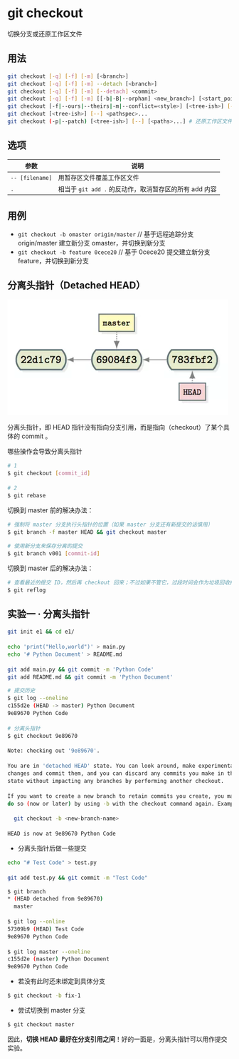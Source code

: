 # git checkout

切换分支或还原工作区文件

## 用法

```sh
git checkout [-q] [-f] [-m] [<branch>]
git checkout [-q] [-f] [-m] --detach [<branch>]
git checkout [-q] [-f] [-m] [--detach] <commit>
git checkout [-q] [-f] [-m] [[-b|-B|--orphan] <new_branch>] [<start_point>]
git checkout [-f|--ours|--theirs|-m|--conflict=<style>] [<tree-ish>] [--] <paths>...
git checkout [<tree-ish>] [--] <pathspec>...
git checkout (-p|--patch) [<tree-ish>] [--] [<paths>...] # 还原工作区文件
```

## 选项

| 参数            | 说明                                                   |
| --------------- | ------------------------------------------------------ |
| `-- [filename]` | 用暂存区文件覆盖工作区文件                             |
| `.`             | 相当于 `git add .` 的反动作，取消暂存区的所有 add 内容 |

## 用例

* `git checkout -b omaster origin/master` // 基于远程追踪分支 origin/master 建立新分支 omaster，并切换到新分支
* `git checkout -b feature 0cece20`      // 基于 0cece20 提交建立新分支 feature，并切换到新分支

## 分离头指针（Detached HEAD）

![分离头指针](.images/detached-head.png)

分离头指针，即 HEAD 指针没有指向分支引用，而是指向（checkout）了某个具体的 commit 。

哪些操作会导致分离头指针

```sh
# 1
$ git checkout [commit_id]

# 2
$ git rebase
```

切换到 master 前的解决办法：

```sh
# 强制将 master 分支执行头指针的位置（如果 master 分支还有新提交的话慎用）
$ git branch -f master HEAD && git checkout master
```

```sh
# 使用新分支来保存分离的提交
$ git branch v001 [commit-id]
```

切换到 master 后的解决办法：

```sh
# 查看最近的提交 ID，然后再 checkout 回来；不过如果不管它，过段时间会作为垃圾回收掉
$ git reflog
```

## 实验一 · 分离头指针

```sh
git init e1 && cd e1/

echo 'print("Hello,world")' > main.py
echo '# Python Document' > README.md

git add main.py && git commit -m 'Python Code'
git add README.md && git commit -m 'Python Document'
```

```sh
# 提交历史
$ git log --oneline
c155d2e (HEAD -> master) Python Document
9e89670 Python Code

# 分离头指针
$ git checkout 9e89670

Note: checking out '9e89670'.

You are in 'detached HEAD' state. You can look around, make experimental
changes and commit them, and you can discard any commits you make in this
state without impacting any branches by performing another checkout.

If you want to create a new branch to retain commits you create, you may
do so (now or later) by using -b with the checkout command again. Example:

  git checkout -b <new-branch-name>

HEAD is now at 9e89670 Python Code
```

* 分离头指针后做一些提交

```sh
echo "# Test Code" > test.py

git add test.py && git commit -m "Test Code"
```

```sh
$ git branch
* (HEAD detached from 9e89670)
  master

$ git log --online
57309b9 (HEAD) Test Code
9e89670 Python Code

$ git log master --oneline
c155d2e (master) Python Document
9e89670 Python Code
```

* 若没有此时还未绑定到具体分支

```sh
$ git checkout -b fix-1
```

* 尝试切换到 master 分支

```sh
$ git checkout master
```

因此，**切换 HEAD 最好在分支引用之间**！好的一面是，分离头指针可以用作提交实验。
